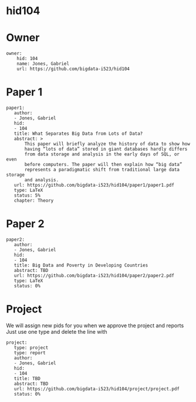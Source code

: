 # hid104

# Owner

```
owner:
    hid: 104
    name: Jones, Gabriel
    url: https://github.com/bigdata-i523/hid104
```

# Paper 1

```
paper1:
   author: 
   - Jones, Gabriel
   hid:
   - 104
   title: What Separates Big Data from Lots of Data?
   abstract: >
       This paper will briefly analyze the history of data to show how
       having “lots of data” stored in giant databases hardly differs
       from data storage and analysis in the early days of SQL, or even
       before computers. The paper will then explain how “big data”
       represents a paradigmatic shift from traditional large data storage
       and analysis. 
   url: https://github.com/bigdata-i523/hid104/paper1/paper1.pdf
   type: LaTeX
   status: 5%
   chapter: Theory
```
   
# Paper 2

```
paper2:
   author: 
   - Jones, Gabriel
   hid:
   - 104
   title: Big Data and Poverty in Developing Countries
   abstract: TBD
   url: https://github.com/bigdata-i523/hid104/paper2/paper2.pdf
   type: LaTeX
   status: 0%
```

# Project 

We will assign new pids for you when we approve the project and reports   
Just use one type and delete the line with 

```
project:
   type: project
   type: report
   author: 
   - Jones, Gabriel
   hid:
   - 104
   title: TBD
   abstract: TBD
   url: https://github.com/bigdata-i523/hid104/project/project.pdf
   status: 0%
```
   

